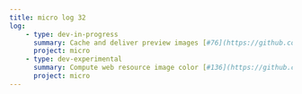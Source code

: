 ```yaml
---
title: micro log 32
log:
    - type: dev-in-progress
      summary: Cache and deliver preview images [#76](https://github.com/noyainrain/micro/issues/76)
      project: micro
    - type: dev-experimental
      summary: Compute web resource image color [#136](https://github.com/noyainrain/micro/issues/136)
      project: micro
---
```

